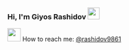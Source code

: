 ### Hi, I'm  Giyos Rashidov <img src="https://media.giphy.com/media/hvRJCLFzcasrR4ia7z/giphy.gif" width="27px">

<img src="https://i.pinimg.com/originals/9b/97/87/9b9787fb5209b99c3207554a341e3f32.png" width="30px" style="padding:0; margin: 0"> How to reach me: [@rashidov9861](https://instagram.com/rashidov9861)
